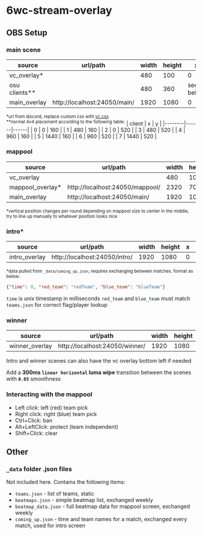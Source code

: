 # 6wc-stream-overlay

## OBS Setup

### main scene  
| source        | url/path                     | width | height | x         | y         |
|---------------|------------------------------|-------|--------|-----------|-----------|
| vc_overlay*   |                              | 480   | 100    | 0         | 880       |
| osu clients** |                              | 480   | 360    | see below | see below |
| main_overlay  | http://localhost:24050/main/ | 1920  | 1080   | 0         | 0         |

<sup>*url from discord, replace custom css with [vc.css](vc.css)</sup><br>
<sup>**normal 4v4 placement according to the following table:</sup>
| client | x    | y    |
|--------|------|------|
| 0      | 0    | 160  |
| 1      | 480  | 160  |
| 2      | 0    | 520  |
| 3      | 480  | 520  |
| 4      | 960  | 160  |
| 5      | 1440 | 160  |
| 6      | 960  | 520  |
| 7      | 1440 | 520  |

### mappool
| source           | url/path                        | width | height | x | y    |
|------------------|---------------------------------|-------|--------|---|------|
| vc_overlay       |                                 | 480   | 100    | 0 | 880  |
| mappool_overlay* | http://localhost:24050/mappool/ | 2320  | 700    | 0 | 220* |
| main_overlay     | http://localhost:24050/main/    | 1920  | 1080   | 0 | 0    |

<sup>*vertical position changes per round depending on mappool size to center in the middle, try to line up manually to whatever position looks nice</sup>

### intro*
| source           | url/path                        | width | height | x | y   |
|------------------|---------------------------------|-------|--------|---|-----|
| intro_overlay    | http://localhost:24050/intro/   | 1920  | 1080   | 0 | 0   |

<sup>*data pulled from `_data/coming_up.json`, requires exchanging between matches. format as below:</sup>
```json
{"time": 0, "red_team": "redTeam", "blue_team": "blueTeam"}
```
`time` is unix timestamp in milliseconds
`red_team` and `blue_team` must match `teams.json` for correct flag/player lookup

### winner
| source           | url/path                        | width | height | x | y   |
|------------------|---------------------------------|-------|--------|---|-----|
| winner_overlay   | http://localhost:24050/winner/  | 1920  | 1080   | 0 | 0   |

Intro and winner scenes can also have the vc overlay bottom left if needed

Add a **300ms `linear horizontal` luma wipe** transition between the scenes with **`0.05`** smoothness

### Interacting with the mappool
- Left click: left (red) team pick
- Right click: right (blue) team pick
- Ctrl+Click: ban
- Alt+LeftClick: protect (team independent)
- Shift+Click: clear

## Other

### `_data` folder .json files

Not included here. Contains the following items:
- `teams.json` - list of teams, static
- `beatmaps.json` - simple beatmap list, exchanged weekly
- `beatmap_data.json` - full beatmap data for mappool screen, exchanged weekly
- `coming_up.json` - time and team names for a match, exchanged every match, used for intro screen
